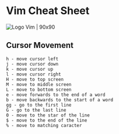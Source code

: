 # Vim Cheat Sheet 

![Logo Vim | 90x90](https://upload.wikimedia.org/wikipedia/commons/thumb/9/9f/Vimlogo.svg/220px-Vimlogo.svg.png)

## Cursor Movement

	h - move cursor left
	j - move cursor down
	k - move cursor up
	l - move cursor right
	H - move to top screen
	M - move to middle screen
	L - move to bottom screen
	e - move forwards to the end of a word
	b - move backwards to the start of a word
	gg - go to the first line
	G - go to the last line
	0 - move to the star of the line
	$ - move to the end of the line
	% - move to matching caracter 
	
	
